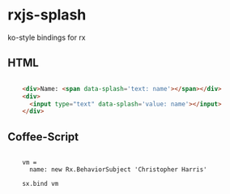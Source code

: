 rxjs-splash
===========

ko-style bindings for rx

HTML
----
```html

    <div>Name: <span data-splash='text: name'></span></div>
    <div>
      <input type="text" data-splash='value: name'></input>
    </div>
```

Coffee-Script
-------------
```coffee-script

    vm = 
      name: new Rx.BehaviorSubject 'Christopher Harris'

    sx.bind vm
```
